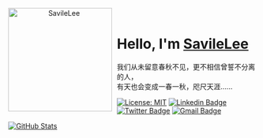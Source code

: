 <p align="center">
<img width="210" height="210" align="left" style="float: left; margin: 0 10px 0 0;" src="https://avatars.githubusercontent.com/u/58343733?s=460&u=b8c05d0428f2a7c942a2625cf9898c2fe7cce00a&v=4" alt="SavileLee"/>
</br>
<h1>Hello, I'm <a href="https://dreamstart.site">SavileLee</a></h1>
我们从未留意春秋不见，更不相信曾誓不分离的人，
</br>
有天也会变成一春一秋，咫尺天涯……
</p>

[![License: MIT](https://img.shields.io/badge/license-MIT-green)](LICENSE)
[![Linkedin Badge](https://img.shields.io/badge/-LinkedIn-blue?style=flat-square&logo=Linkedin&logoColor=white&link=https://www.linkedin.com/in/SavileLee/)](https://www.linkedin.com/in/SavileLee/)
[![Twitter Badge](https://img.shields.io/badge/-Twitter-1ca0f1?style=flat-square&labelColor=1ca0f1&logo=twitter&logoColor=white&link=https://twitter.com/SavileLee)](https://twitter.com/SavileLee)
[![Gmail Badge](https://img.shields.io/badge/-Gmail-1ca0f1?style=flat-square&logo=Gmail&logoColor=white&link=mailto:liyesen@gmail.com)](mailto:liyesen@gmail.com)

<p>
  <a href="https://github.com/SavileLee">
    <img alt="GitHub Stats" src="https://github-readme-stats.vercel.app/api?username=SavileLee&hide=issues&hide_title=true&include_all_commits=true&bg_color=30,2c8acd,d5eeff&title_color=fff&text_color=fff" />
  </a>
</p>
